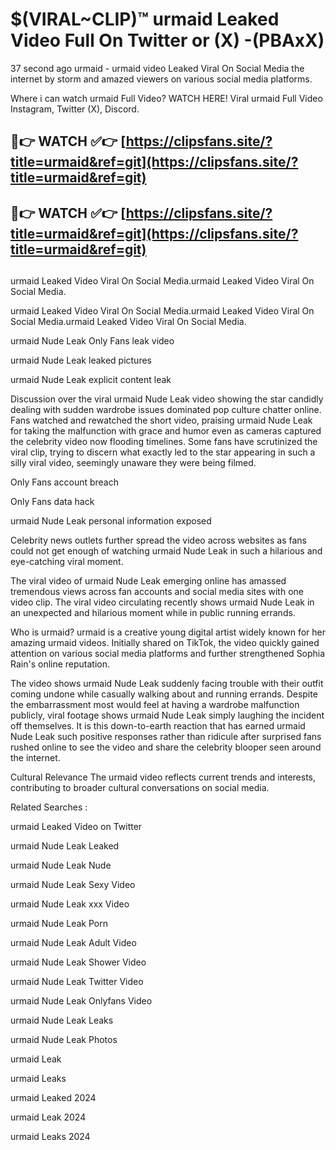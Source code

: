 # $(VIRAL~CLIP)™ urmaid Leaked Video Full On Twitter or (X) -(PBAxX)
37 second ago urmaid - urmaid video Leaked Viral On Social Media the internet by storm and amazed viewers on various social media platforms.

Where i can watch urmaid Full Video? WATCH HERE! Viral urmaid Full Video Instagram, Twitter (X), Discord.

## 🔴👉 WATCH ✅👉 [https://clipsfans.site/?title=urmaid&ref=git](https://clipsfans.site/?title=urmaid&ref=git)
## 🔴👉 WATCH ✅👉 [https://clipsfans.site/?title=urmaid&ref=git](https://clipsfans.site/?title=urmaid&ref=git)
##
urmaid Leaked Video Viral On Social Media.urmaid Leaked Video Viral On Social Media.

urmaid Leaked Video Viral On Social Media.urmaid Leaked Video Viral On Social Media.urmaid Leaked Video Viral On Social Media.

urmaid Nude Leak Only Fans leak video

urmaid Nude Leak leaked pictures

urmaid Nude Leak explicit content leak

Discussion over the viral urmaid Nude Leak video showing the star candidly dealing with sudden wardrobe issues dominated pop culture chatter online. Fans watched and rewatched the short video, praising urmaid Nude Leak for taking the malfunction with grace and humor even as cameras captured the celebrity video now flooding timelines. Some fans have scrutinized the viral clip, trying to discern what exactly led to the star appearing in such a silly viral video, seemingly unaware they were being filmed.


Only Fans account breach

Only Fans data hack

urmaid Nude Leak personal information exposed

Celebrity news outlets further spread the video across websites as fans could not get enough of watching urmaid Nude Leak in such a hilarious and eye-catching viral moment.


The viral video of urmaid Nude Leak emerging online has amassed tremendous views across fan accounts and social media sites with one video clip. The viral video circulating recently shows urmaid Nude Leak in an unexpected and hilarious moment while in public running errands.


Who is urmaid? urmaid is a creative young digital artist widely known for her amazing urmaid videos. Initially shared on TikTok, the video quickly gained attention on various social media platforms and further strengthened Sophia Rain's online reputation.

The video shows urmaid Nude Leak suddenly facing trouble with their outfit coming undone while casually walking about and running errands. Despite the embarrassment most would feel at having a wardrobe malfunction publicly, viral footage shows urmaid Nude Leak simply laughing the incident off themselves. It is this down-to-earth reaction that has earned urmaid Nude Leak such positive responses rather than ridicule after surprised fans rushed online to see the video and share the celebrity blooper seen around the internet.

Cultural Relevance The urmaid video reflects current trends and interests, contributing to broader cultural conversations on social media.

Related Searches :

urmaid Leaked Video on Twitter

urmaid Nude Leak Leaked

urmaid Nude Leak Nude

urmaid Nude Leak Sexy Video

urmaid Nude Leak xxx Video

urmaid Nude Leak Porn

urmaid Nude Leak Adult Video

urmaid Nude Leak Shower Video

urmaid Nude Leak Twitter Video

urmaid Nude Leak Onlyfans Video

urmaid Nude Leak Leaks

urmaid Nude Leak Photos

urmaid Leak

urmaid Leaks

urmaid Leaked 2024

urmaid Leak 2024

urmaid Leaks 2024

